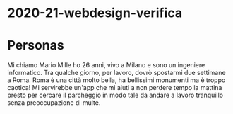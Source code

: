 # 2020-21-webdesign-verifica
# Personas
Mi chiamo Mario Mille ho 26 anni, vivo a Milano e sono un ingeniere informatico.
Tra qualche giorno, per lavoro, dovrò spostarmi due settimane a Roma.
Roma è una città molto bella, ha bellissimi monumenti ma è troppo caotica!
Mi servirebbe un'app che mi aiuti a non perdere tempo la mattina presto per cercare il parcheggio in modo tale da andare a lavoro tranquillo senza preoccupazione di multe.
